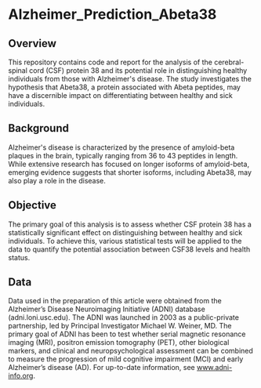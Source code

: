 # Alzheimer_Prediction_Abeta38

## Overview
This repository contains code and report for the analysis of the cerebral-spinal cord (CSF) protein 38 and its potential role in distinguishing healthy individuals from those with Alzheimer's disease. The study investigates the hypothesis that Abeta38, a protein associated with Abeta peptides, may have a discernible impact on differentiating between healthy and sick individuals.

## Background
Alzheimer's disease is characterized by the presence of amyloid-beta plaques in the brain, typically ranging from 36 to 43 peptides in length. While extensive research has focused on longer isoforms of amyloid-beta, emerging evidence suggests that shorter isoforms, including Abeta38, may also play a role in the disease.

## Objective
The primary goal of this analysis is to assess whether CSF protein 38 has a statistically significant effect on distinguishing between healthy and sick individuals. To achieve this, various statistical tests will be applied to the data to quantify the potential association between CSF38 levels and health status.

## Data
Data used in the preparation of this article were obtained from the Alzheimer’s Disease Neuroimaging Initiative (ADNI) database (adni.loni.usc.edu). The ADNI was launched in 2003 as a public-private partnership, led by Principal Investigator Michael W. Weiner, MD. The primary goal of ADNI has been to test whether serial magnetic resonance imaging (MRI), positron emission tomography (PET), other biological markers, and clinical and neuropsychological assessment can be combined to measure the progression of mild cognitive impairment (MCI) and early Alzheimer’s disease (AD). For up-to-date information, see www.adni-info.org.
